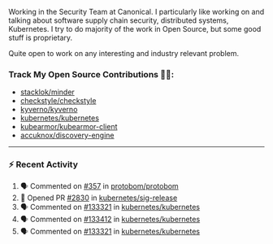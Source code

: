 Working in the Security Team at Canonical. I particularly like working on and talking about software supply chain security, distributed systems, Kubernetes. I try to do majority of the work in Open Source, but some good stuff is proprietary.

Quite open to work on any interesting and industry relevant problem. 

### Track My Open Source Contributions 👨‍💻: 
 - [stacklok/minder](https://github.com/stacklok/minder/pulls?q=is%3Apr+author%3AVyom-Yadav+is%3Amerged+)
 - [checkstyle/checkstyle](https://github.com/checkstyle/checkstyle/pulls?q=is%3Apr+author%3AVyom-Yadav+is%3Amerged+)
 - [kyverno/kyverno](https://github.com/kyverno/kyverno/pulls?q=is%3Apr+author%3AVyom-Yadav+is%3Amerged+)
 - [kubernetes/kubernetes](https://github.com/kubernetes/kubernetes/issues?q=is%3Aissue+author%3AVyom-Yadav)
 - [kubearmor/kubearmor-client](https://github.com/kubearmor/kubearmor-client/pulls?q=is%3Amerged+is%3Apr+author%3AVyom-Yadav+)
 - [accuknox/discovery-engine](https://github.com/accuknox/discovery-engine/pulls?q=is%3Amerged+is%3Apr+author%3AVyom-Yadav+)
---

### :zap: Recent Activity

<!--START_SECTION:activity-->
1. 🗣 Commented on [#357](https://github.com/protobom/protobom/pull/357#issuecomment-3191261036) in [protobom/protobom](https://github.com/protobom/protobom)
2. 💪 Opened PR [#2830](https://github.com/kubernetes/sig-release/pull/2830) in [kubernetes/sig-release](https://github.com/kubernetes/sig-release)
3. 🗣 Commented on [#133321](https://github.com/kubernetes/kubernetes/pull/133321#issuecomment-3171883149) in [kubernetes/kubernetes](https://github.com/kubernetes/kubernetes)
4. 🗣 Commented on [#133412](https://github.com/kubernetes/kubernetes/pull/133412#issuecomment-3163497804) in [kubernetes/kubernetes](https://github.com/kubernetes/kubernetes)
5. 🗣 Commented on [#133321](https://github.com/kubernetes/kubernetes/pull/133321#issuecomment-3149479410) in [kubernetes/kubernetes](https://github.com/kubernetes/kubernetes)
<!--END_SECTION:activity-->
